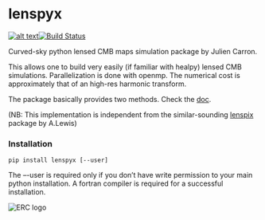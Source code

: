 # lenspyx

[![alt text](https://readthedocs.org/projects/lenspyx/badge/?version=latest)](https://lenspyx.readthedocs.io/en/latest)[![Build Status](https://travis-ci.com/carronj/lenspyx.svg?branch=master)](https://travis-ci.com/carronj/lenspyx)

Curved-sky python lensed CMB maps simulation package by Julien Carron.

This allows one to build very easily (if familiar with healpy) lensed CMB simulations. Parallelization is done with openmp.
The numerical cost is approximately that of an high-res harmonic transform.

The package basically provides two methods. Check the [doc](https://lenspix.readthedocs.io/en/latest).

(NB: This implementation is independent from the similar-sounding [lenspix](https://github.com/cmbant/lenspix) package by A.Lewis)

### Installation
    
    pip install lenspyx [--user]

The –-user is required only if you don’t have write permission to your main python installation. A fortran compiler is required for a successful installation.

![ERC logo](https://erc.europa.eu/sites/default/files/content/erc_banner-vertical.jpg)
